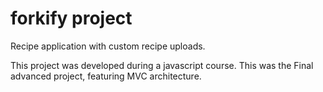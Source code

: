# forkify project

Recipe application with custom recipe uploads.

This project was developed during a javascript course. This was the Final advanced project, featuring MVC architecture.

